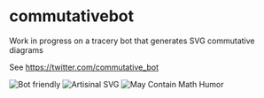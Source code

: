 # commutativebot
Work in progress on a tracery bot that generates SVG commutative diagrams

See https://twitter.com/commutative_bot

![Bot friendly](https://img.shields.io/badge/%F0%9F%A4%96-Robot%20Friendly-33adff.svg)
![Artisinal SVG](https://img.shields.io/badge/%F0%9F%9B%A0%EF%B8%8F-Artisinal%20SVG-green.svg)
![May Contain Math Humor](https://img.shields.io/badge/%E2%A8%97-May%20Contain%20Math%20Humor-orange.svg)
